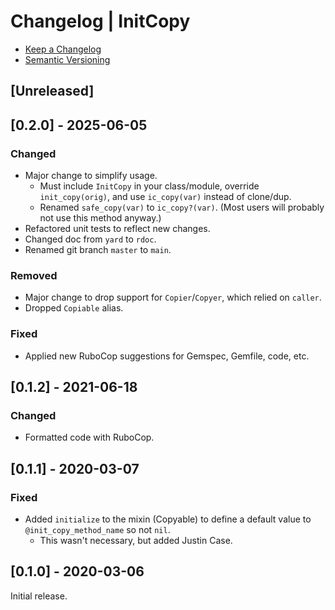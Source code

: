 # Changelog | InitCopy

- [Keep a Changelog](https://keepachangelog.com/en/1.1.0)
- [Semantic Versioning](https://semver.org/spec/v2.0.0.html)

## [Unreleased]

## [0.2.0] - 2025-06-05
### Changed
- Major change to simplify usage.
  - Must include `InitCopy` in your class/module, override `init_copy(orig)`, and use `ic_copy(var)` instead of clone/dup.
  - Renamed `safe_copy(var)` to `ic_copy?(var)`. (Most users will probably not use this method anyway.)
- Refactored unit tests to reflect new changes.
- Changed doc from `yard` to `rdoc`.
- Renamed git branch `master` to `main`.

### Removed
- Major change to drop support for `Copier`/`Copyer`, which relied on `caller`.
- Dropped `Copiable` alias.

### Fixed
- Applied new RuboCop suggestions for Gemspec, Gemfile, code, etc.

## [0.1.2] - 2021-06-18
### Changed
- Formatted code with RuboCop.

## [0.1.1] - 2020-03-07
### Fixed
- Added `initialize` to the mixin (Copyable) to define a default value to `@init_copy_method_name` so not `nil`.
  - This wasn't necessary, but added Justin Case.

## [0.1.0] - 2020-03-06
Initial release.

